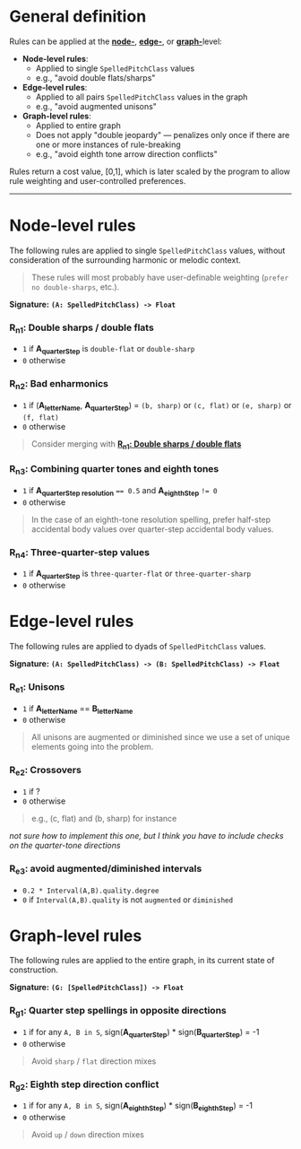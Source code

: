 # General definition

Rules can be applied at the [**node-**](#node-level), [**edge-**](#edge-level), or [**graph-**](#graph-level)level:

- **Node-level rules**:
  - Applied to single `SpelledPitchClass` values
  - e.g., "avoid double flats/sharps"
- **Edge-level rules**:
  - Applied to all pairs `SpelledPitchClass` values in the graph
  - e.g., "avoid augmented unisons"
- **Graph-level rules**:
  - Applied to entire graph
  - Does not apply "double jeopardy" — penalizes only once if there are one or more instances of rule-breaking
  - e.g., "avoid eighth tone arrow direction conflicts"
  
Rules return a cost value, [0,1], which is later scaled by the program to allow rule weighting and user-controlled preferences.

---

<a id="node-level"></a>
# Node-level rules

The following rules are applied to single `SpelledPitchClass` values, without consideration of the surrounding harmonic or melodic context.

> These rules will most probably have user-definable weighting (`prefer no double-sharps`, etc.).

**Signature:** **`(A: SpelledPitchClass) -> Float`**

<a id="double-sharps-double-flats"></a>
### R<sub>n1</sub>: Double sharps / double flats
* `1` if **A<sub>quarterStep</sub>** is `double-flat` or `double-sharp`
* `0` otherwise

<a id="bad-enharmonics"></a>
### R<sub>n2</sub>: Bad enharmonics
* `1` if (**A<sub>letterName</sub>**, **A<sub>quarterStep</sub>**) = `(b, sharp)` or `(c, flat)` or `(e, sharp)` or `(f, flat)`
* `0` otherwise

> Consider merging with [**R<sub>n1</sub>: Double sharps / double flats**](#double-sharps-double-flats)

<a id="combining-quarter-tones-eighth-tones"></a>
### R<sub>n3</sub>: Combining quarter tones and eighth tones
* `1` if **A<sub>quarterStep resolution</sub>** `== 0.5` and **A<sub>eighthStep</sub>** `!= 0`
* `0` otherwise

> In the case of an eighth-tone resolution spelling, prefer half-step accidental body values over quarter-step accidental body values. 

<a id="three-quarter-steps"></a>
### R<sub>n4</sub>: Three-quarter-step values
* `1` if **A<sub>quarterStep</sub>** is `three-quarter-flat` or `three-quarter-sharp`
* `0` otherwise

<a id="edge-level"></a>
# Edge-level rules

The following rules are applied to dyads of `SpelledPitchClass` values.

**Signature:** **`(A: SpelledPitchClass) -> (B: SpelledPitchClass) -> Float`**

<a id="unisons"></a>
### R<sub>e1</sub>: Unisons
* `1` if **A<sub>letterName</sub>** == **B<sub>letterName</sub>**
* `0` otherwise

> All unisons are augmented or diminished since we use a set of unique elements going into the problem.

<a id="crossovers"></a>
### R<sub>e2</sub>: Crossovers 
* `1` if ?
* `0` otherwise

> e.g., (c, flat) and (b, sharp) for instance

_not sure how to implement this one, but I think you have to include checks on the quarter-tone directions_

<a id="augmented-diminished"></a>
### R<sub>e3</sub>: avoid augmented/diminished intervals
* `0.2 * Interval(A,B).quality.degree`
* `0` if `Interval(A,B).quality` is not `augmented` or `diminished`

<a id="graph-level"></a>
# Graph-level rules

The following rules are applied to the entire graph, in its current state of construction.

**Signature:** **`(G: [SpelledPitchClass]) -> Float`**

<a id="quarter-step-incompatibility"></a>
### R<sub>g1</sub>: Quarter step spellings in opposite directions
* `1` if for any `A, B in S`, sign(**A<sub>quarterStep</sub>**) * sign(**B<sub>quarterStep</sub>**) = -1
* `0` otherwise

> Avoid `sharp` / `flat` direction mixes

<a id="eighth-step-incompatibility"></a>
### R<sub>g2</sub>: Eighth step direction conflict
* `1` if for any `A, B in S`, sign(**A<sub>eighthStep</sub>**) * sign(**B<sub>eighthStep</sub>**) = -1
* `0` otherwise

> Avoid `up` / `down` direction mixes
